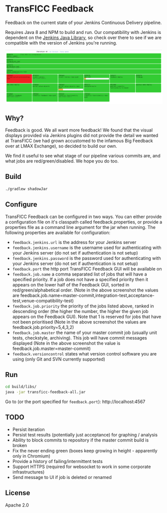 # TransFICC Feedback

Feedback on the current state of your Jenkins Continuous Delivery pipeline.

Requires Java 8 and NPM to build and run. Our compatibility with Jenkins is dependent on the [Jenkins Java Library], so check over there to see if we are compatible with the version of Jenkins you're running.

![screenshot]

## Why?

Feedback is good. We all want more feedback! We found that the visual displays provided via Jenkins plugins did not provide the detail we wanted at TransFICC (we had grown accustomed to the infamous Big Feedback over at LMAX Exchange), so decided to build our own.

We find it useful to see what stage of our pipeline various commits are, and what jobs are red/green/disabled.  We hope you do too.

## Build

```sh
./gradlew shadowJar
```

## Configure

TransFICC Feedback can be configured in two ways. You can either provide a configuration file on it's classpath called feedback.properties, or provide a properties file as a command line argument
for the jar when running. The following properties are available for configuration:


- `feedback.jenkins.url` is the address for your Jenkins server
- `feedback.jenkins.username` is the username used for authenticating with your Jenkins server (do not set if authentication is not setup)
- `feedback.jenkins.password` is the password used for authenticating with your Jenkins server (do not set if authentication is not setup)
- `feedback.port` the http port TransFICC Feedback GUI will be available on
- `feedback.job.name` a comma separated list of jobs that will have a specified priority. If a job does not have a specified priority then it appears on the lower half of the Feedback GUI, sorted in red/green/alphabetical order. (Note in the above screenshot the values are feedback.job.name=master-commit,integration-test,acceptance-test,venue-compatibility-test)
- `feedback.job.priority` the priority of the jobs listed above, ranked in descending order (the higher the number, the higher the given job appears on the Feedback GUI). Note that 1 is reserved for jobs that have not been prioritised (Note in the above screenshot the values are feedback.job.priority=5,4,3,2)
- `feedback.job.master` the name of your master commit job (usually unit tests, checkstyle, archiving). This job will have commit messages displayed (Note in the above screenshot the value is feedback.job.master=master-commit)
- `feedback.versioncontrol` states what version control software you are using (only Git and SVN currently supported)



## Run

```sh
cd build/libs/
java -jar transficc-feedback-all.jar
```
Go to (or the port specified for `feedback.port`):
http://localhost:4567

## TODO

- Persist iteration
- Persist test results (potentially just acceptance) for graphing / analysis
- Ability to block commits to repository if the master commit build is broken
- Fix the never ending green (boxes keep growing in height - apparently only in Chromium)
- Provide a history of failing/intermittent tests
- Support HTTPS (required for websocket to work in some corporate infrastructures)
- Send message to UI if job is deleted or renamed

License
----

Apache 2.0

   [Jenkins Java Library]: <https://github.com/jenkinsci/java-client-api>
   [screenshot]: screenshot.png?raw=true